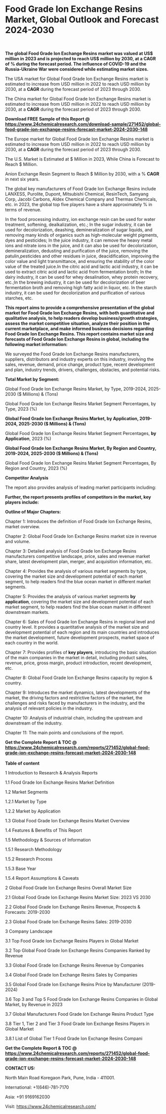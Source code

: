 <h1>Food Grade Ion Exchange Resins Market, Global Outlook and Forecast 2024-2030</h1><br/><p><strong>The global Food Grade Ion Exchange Resins market was valued at US$ million in 2023 and is projected to reach US$ million by 2030, at a <strong>CAGR</strong> of % during the forecast period. The influence of COVID-19 and the Russia-Ukraine War were considered while estimating market sizes.</strong></p><p>The USA market for Global Food Grade Ion Exchange Resins market is estimated to increase from USD million in 2022 to reach USD million by 2030, at a <strong>CAGR</strong> during the forecast period of 2023 through 2030.</p><p>The China market for Global Food Grade Ion Exchange Resins market is estimated to increase from USD million in 2022 to reach USD million by 2030, at a <strong>CAGR</strong> during the forecast period of 2023 through 2030.</p><div><b>Download FREE Sample of this Report @ <a href="https://www.24chemicalresearch.com/download-sample/271452/global-food-grade-ion-exchange-resins-forecast-market-2024-2030-148">https://www.24chemicalresearch.com/download-sample/271452/global-food-grade-ion-exchange-resins-forecast-market-2024-2030-148</a></b></div><p>The Europe market for Global Food Grade Ion Exchange Resins market is estimated to increase from USD million in 2022 to reach USD million by 2030, at a <strong>CAGR</strong> during the forecast period of 2023 through 2030.</p><p>The U.S. Market is Estimated at $ Million in 2023, While China is Forecast to Reach $ Million.</p><p>Anion Exchange Resin Segment to Reach $ Million by 2030, with a % <strong>CAGR</strong> in next six years.</p><p>The global key manufacturers of Food Grade Ion Exchange Resins include LANXESS, Purolite, Dupont, Mitsubishi Chemical, ResinTech, Samyang Corp, Jacobi Carbons, Aldex Chemical Company and Thermax Chemicals, etc. in 2023, the global top five players have a share approximately % in terms of revenue.</p><p>In the food processing industry, ion exchange resin can be used for water treatment, softening, dealkalization, etc.; In the sugar industry, it can be used for decolorization, deashing, demineralization of sugar liquids, and removing many kinds of organics such as high-molecular weight pigments, dyes and pesticides; In the juice industry, it can remove the heavy metal ions and nitrate ions in the juice, and it can also be used for decolorization, demineralization, dedusting and purification of the juice, removing the patulin,pesticides and other residues in juice, deacidification, improving the color value and light transmittance, and ensuring the stability of the color value of the treated juice.In the citric acid and lactic acid industry, it can be used to extract citric acid and lactic acid from fermentation broth; In the dairy industry, it can be used for whey desalination, whey protein recovery, etc.;In the brewing industry, it can be used for decolorization of beer fermentation broth and removing high fatty acid in liquor, etc. In the starch industry, it can be used for decolorization and purification of various starches, etc.</p><p><strong>This report aims to provide a comprehensive presentation of the global market for Food Grade Ion Exchange Resins, with both quantitative and qualitative analysis, to help readers develop business/growth strategies, assess the market competitive situation, analyze their position in the current marketplace, and make informed business decisions regarding Food Grade Ion Exchange Resins. This report contains market size and forecasts of Food Grade Ion Exchange Resins in global, including the following market information:</strong></p><p>We surveyed the Food Grade Ion Exchange Resins manufacturers, suppliers, distributors and industry experts on this industry, involving the sales, revenue, demand, price change, product type, recent development and plan, industry trends, drivers, challenges, obstacles, and potential risks.</p><p><strong>Total Market by Segment:</strong></p><p>Global Food Grade Ion Exchange Resins Market, by Type, 2019-2024, 2025-2030 ($ Millions) & (Tons)</p><p>Global Food Grade Ion Exchange Resins Market Segment Percentages, by Type, 2023 (%)</p><p><strong>Global Food Grade Ion Exchange Resins Market, <strong>by Application</strong>, 2019-2024, 2025-2030 ($ Millions) & (Tons)</strong></p><p>Global Food Grade Ion Exchange Resins Market Segment Percentages, <strong>by Application</strong>, 2023 (%)</p><p><strong>Global Food Grade Ion Exchange Resins Market, By Region and Country, 2019-2024, 2025-2030 ($ Millions) & (Tons)</strong></p><p>Global Food Grade Ion Exchange Resins Market Segment Percentages, By Region and Country, 2023 (%)</p><p><strong>Competitor Analysis</strong></p><p>The report also provides analysis of leading market participants including:</p><p><strong>Further, the report presents profiles of competitors in the market, <strong>key players</strong> include:</strong></p><p><strong>Outline of Major Chapters:</strong></p><p>Chapter 1: Introduces the definition of Food Grade Ion Exchange Resins, market overview.</p><p>Chapter 2: Global Food Grade Ion Exchange Resins market size in revenue and volume.</p><p>Chapter 3: Detailed analysis of Food Grade Ion Exchange Resins manufacturers competitive landscape, price, sales and revenue market share, latest development plan, merger, and acquisition information, etc.</p><p>Chapter 4: Provides the analysis of various market segments by type, covering the market size and development potential of each market segment, to help readers find the blue ocean market in different market segments.</p><p>Chapter 5: Provides the analysis of various market segments <strong>by application</strong>, covering the market size and development potential of each market segment, to help readers find the blue ocean market in different downstream markets.</p><p>Chapter 6: Sales of Food Grade Ion Exchange Resins in regional level and country level. It provides a quantitative analysis of the market size and development potential of each region and its main countries and introduces the market development, future development prospects, market space of each country in the world.</p><p>Chapter 7: Provides profiles of <strong>key players</strong>, introducing the basic situation of the main companies in the market in detail, including product sales, revenue, price, gross margin, product introduction, recent development, etc.</p><p>Chapter 8: Global Food Grade Ion Exchange Resins capacity by region & country.</p><p>Chapter 9: Introduces the market dynamics, latest developments of the market, the driving factors and restrictive factors of the market, the challenges and risks faced by manufacturers in the industry, and the analysis of relevant policies in the industry.</p><p>Chapter 10: Analysis of industrial chain, including the upstream and downstream of the industry.</p><p>Chapter 11: The main points and conclusions of the report.</p><div><b>Get the Complete Report & TOC @ <a href="https://www.24chemicalresearch.com/reports/271452/global-food-grade-ion-exchange-resins-forecast-market-2024-2030-148">https://www.24chemicalresearch.com/reports/271452/global-food-grade-ion-exchange-resins-forecast-market-2024-2030-148</a></b></div><br><b>Table of content</b><p>1 Introduction to Research & Analysis Reports<br />
 
  1.1 Food Grade Ion Exchange Resins Market Definition<br />
 
  1.2 Market Segments<br />
 
  1.2.1 Market by Type<br />
 
  1.2.2 Market by Application<br />
 
  1.3 Global Food Grade Ion Exchange Resins Market Overview<br />
 
  1.4 Features & Benefits of This Report<br />
 
  1.5 Methodology & Sources of Information<br />
 
  1.5.1 Research Methodology<br />
 
  1.5.2 Research Process<br />
 
  1.5.3 Base Year<br />
 
  1.5.4 Report Assumptions & Caveats<br />
 
 2 Global Food Grade Ion Exchange Resins Overall Market Size<br />
 
  2.1 Global Food Grade Ion Exchange Resins Market Size: 2023 VS 2030<br />
 
  2.2 Global Food Grade Ion Exchange Resins Revenue, Prospects & Forecasts: 2019-2030<br />
 
  2.3 Global Food Grade Ion Exchange Resins Sales: 2019-2030<br />
 
 3 Company Landscape<br />
 
  3.1 Top Food Grade Ion Exchange Resins Players in Global Market<br />
 
  3.2 Top Global Food Grade Ion Exchange Resins Companies Ranked by Revenue<br />
 
  3.3 Global Food Grade Ion Exchange Resins Revenue by Companies<br />
 
  3.4 Global Food Grade Ion Exchange Resins Sales by Companies<br />
 
  3.5 Global Food Grade Ion Exchange Resins Price by Manufacturer (2019-2024)<br />
 
  3.6 Top 3 and Top 5 Food Grade Ion Exchange Resins Companies in Global Market, by Revenue in 2023<br />
 
  3.7 Global Manufacturers Food Grade Ion Exchange Resins Product Type<br />
 
  3.8 Tier 1, Tier 2 and Tier 3 Food Grade Ion Exchange Resins Players in Global Market<br />
 
  3.8.1 List of Global Tier 1 Food Grade Ion Exchange Resins Compani<br><div><b>Get the Complete Report & TOC @ <a href="https://www.24chemicalresearch.com/reports/271452/global-food-grade-ion-exchange-resins-forecast-market-2024-2030-148">https://www.24chemicalresearch.com/reports/271452/global-food-grade-ion-exchange-resins-forecast-market-2024-2030-148</a></b></div></p>
 
 <b>CONTACT US:</b><br>
 
 North Main Road Koregaon Park, Pune, India - 411001.<br/>
 
 International: +1(646)-781-7170<br/>
 
 Asia: +91 9169162030<br/>
 
 Visit: <a href="https://www.24chemicalresearch.com/">https://www.24chemicalresearch.com/</a>
 
 <br>